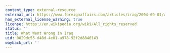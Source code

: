 ```yaml
---
content_type: external-resource
external_url: https://www.foreignaffairs.com/articles/iraq/2004-09-01/what-went-wrong-iraq
has_external_license_warning: true
license: https://en.wikipedia.org/wiki/All_rights_reserved
status: ''
title: What Went Wrong in Iraq
uid: 0029dc55-d48d-4e01-a978-92f2d8840143
wayback_url: ''
---
```

